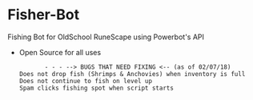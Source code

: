 # Fisher-Bot
Fishing Bot for OldSchool RuneScape using Powerbot's API

- Open Source for all uses

             - - - --> BUGS THAT NEED FIXING <-- (as of 02/07/18)
      Does not drop fish (Shrimps & Anchovies) when inventory is full
      Does not continue to fish on level up
      Spam clicks fishing spot when script starts
